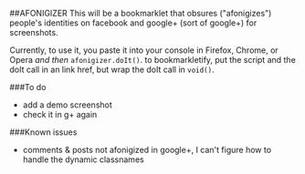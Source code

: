 ##AFONIGIZER
This will be a bookmarklet that obsures ("afonigizes") people's identities on 
facebook and google+ (sort of google+) for screenshots.

Currently, to use it, you paste it into your console in Firefox, Chrome, or 
Opera *and then* ```afonigizer.doIt()```.  to bookmarkletify, put the script and the doIt call in an link href, but wrap the doIt call in ```void()```.

###To do
* add a demo screenshot
* check it in g+ again

###Known issues
* comments & posts not afonigized in google+, I can't figure how to handle the
dynamic classnames
